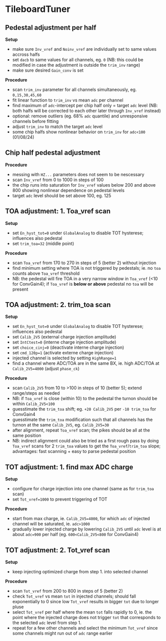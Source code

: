 # TileboardTuner

## Pedestal adjustment per half

**Setup**
* make sure `Inv_vref` and `Noinv_vref` are individually set to same values accross halfs
* set `dacb` to same values for all channels, eg. `0` (NB: this could be modified in case the adjustment is outside the `trim_inv` range)
* make sure desired `Gain_conv` is set

**Procedure**
* scan `trim_inv` parameter for all channels simultaneously, eg. `0,15,30,45,60`
* fit linear function to `trim_inv` vs mean `adc` per channel
* find maximum of `adc`-intercept per chip half only = target `adc` level (NB: both halfs will be corrected to each other later through `Inv_vref` instead) 
* optional: remove outliers (eg. 68% `adc` quantile) and unresponsive channels before fitting 
* adjust `trim_inv` to match the target `adc` level
* some chip halfs show nonlinear behavior on `trim_inv` for `adc<100` (01/08/24)

## Chip half pedestal adjustment

**Procedure**
* messing with `HZ...` parameters does not seem to be nescessary
* scan `Inv_vref` from 0 to 1000 in steps of 100
* the chip runs into saturation for `Inv_vref` values below 200 and above 800 showing nonlinear dependence on pedestal levels
* target `adc` level should be set above 100, eg. 125 


## TOA adjustment: 1. Toa_vref scan

**Setup**
* set `En_hyst_tot=0` under `GlobalAnalog` to disable TOT hysterese; influences also pedestal
* set `trim_toa=32` (middle point)

**Procedure**
* scan `Toa_vref` from 170 to 270 in steps of 5 (better 2) without injection
* find minimum setting where TOA is not triggered by pedestals; ie. no `toa` counts above `Toa_vref` threshold
* NB: the pedestal will fire TOA in a very narrow window in `Toa_vref` (<10 for ConvGain4); if `Toa_vref` is **below or above** pedestal no `toa` will be present


## TOA adjustment: 2. trim_toa scan

**Setup**
* set `En_hyst_tot=0` under `GlobalAnalog` to disable TOT hysterese; influences also pedestal
* set `Calib_2V5` (external charge injection amplitude)
* set `IntCtest=0` (interne charge injection amplitude)
* set `choice_cinj=0` (deactivate interne charge injection)
* set `cmd_120p=1` (activate externe charge injection)
* injected channel is selected by setting `HighRange=1`
* find a channel where ADC/TOA are in the same BX, ie. high ADC/TOA at `Calib_2V5=4000` (adjust `phase_ck`)

**Procedure**
* scan `Calib_2V5` from 10 to >100 in steps of 10 (better 5); extend range/steps as needed
* NB: if `Toa_vref` is close (within 10) to the pedestal the turnon should be within `Calib_2V5<100`
* guesstimate the `trim_toa` shift; eg. `+20 Calib_2V5` per `-10 trim_toa` for ConvGain4
* guesstimate the `trim_toa` modification such that all channels has the turnon at the same `Calib_2V5`, eg. `Calib_2V5=30`
* after alignment, repeat `Toa_vref` scan; the pikes should be all at the same position
* NB: indirect alignment could also be tried as a first rough pass by doing `Toa_vref` scans for 2 `trim_toa` values to get the `Toa_vref`/`trim_toa` slope; advantages: fast scanning + easy to parse pedestal position

## TOT adjustment: 1. find max ADC charge

**Setup**
* configure for charge injection into one channel (same as for `trim_toa` scan)
* set `Tot_vref=1000` to prevent triggering of TOT

**Procedure**
* start from max charge, ie. `Calib_2V5=4000`, for which `adc` of injected channel will be saturated, ie. `adc>1000`
* gradually lower injected charge by lowering `Calib_2V5` until `adc` level is at about `adc=900` per half (eg. `600<Calib_2V5<800` for ConvGain4)


## TOT adjustment: 2. Tot_vref scan

**Setup**
* keep injecting optimized charge from step 1. into selected channel

**Procedure**
* scan `Tot_vref` from 200 to 800 in steps of 5 (better 2)
* check `Tot_vref` vs mean `tot` in injected channels; should fall exponentially to 0 since low `Tot_vref` results in bigger `tot` due to longer pluse
* select `Tot_vref` per half where the mean `tot` falls rapidly to 0, ie. the point where the injected charge does not trigger `tot` that corresponds to the selected `adc` level from step 1.
* repeat for a few other channels and select the minimum `Tot_vref` since some channels might run out of `adc` range earlier



